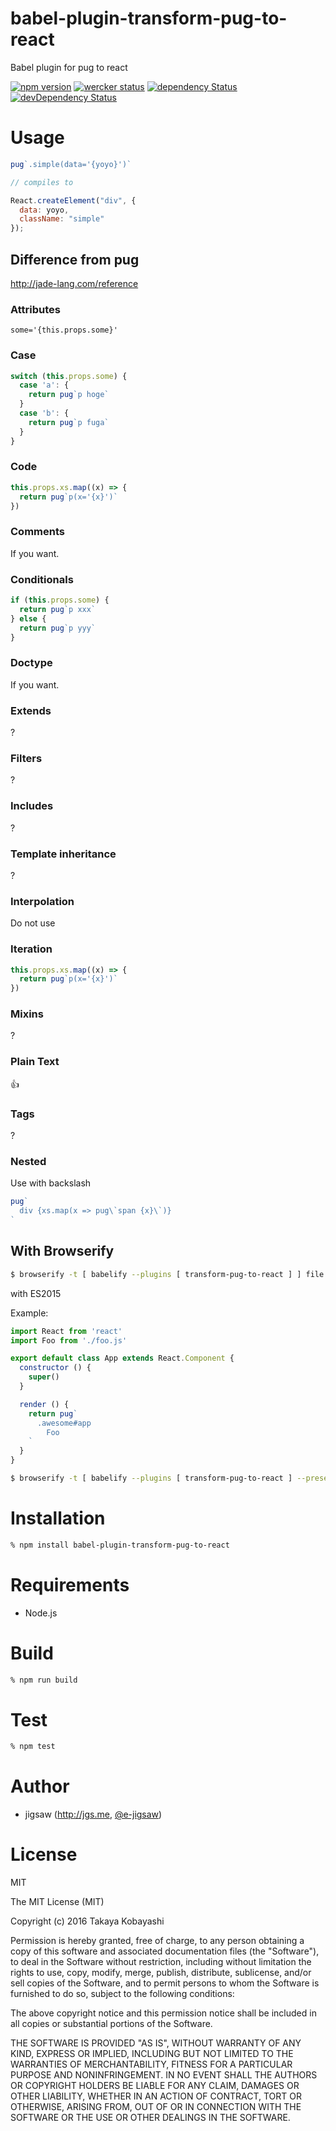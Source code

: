 babel-plugin-transform-pug-to-react
====================================

Babel plugin for pug to react

[![npm version](https://badge.fury.io/js/babel-transform-pug-to-react.svg)](http://badge.fury.io/js/babel-transform-pug-to-react) [![wercker status](https://app.wercker.com/status/339b819cccde17da5bd11b4968df2df2/s/master "wercker status")](https://app.wercker.com/project/byKey/339b819cccde17da5bd11b4968df2df2)
[![dependency Status](https://david-dm.org/e-jigsaw/babel-transform-pug-to-react/status.svg)](https://david-dm.org/e-jigsaw/babel-transform-pug-to-react) [![devDependency Status](https://david-dm.org/e-jigsaw/babel-transform-pug-to-react/dev-status.svg)](https://david-dm.org/e-jigsaw/babel-transform-pug-to-react#info=devDependencies)

# Usage

```js
pug`.simple(data='{yoyo}')`

// compiles to

React.createElement("div", {
  data: yoyo,
  className: "simple"
});
```

## Difference from pug

http://jade-lang.com/reference

### Attributes

`some='{this.props.some}'`

### Case

```js
switch (this.props.some) {
  case 'a': {
    return pug`p hoge`
  }
  case 'b': {
    return pug`p fuga`
  }
}
```

### Code

```js
this.props.xs.map((x) => {
  return pug`p(x='{x}')`
})
```

### Comments

If you want.

### Conditionals

```js
if (this.props.some) {
  return pug`p xxx`
} else {
  return pug`p yyy`
}
```

### Doctype

If you want.

### Extends

?

### Filters

?

### Includes

?

### Template inheritance

?

### Interpolation

Do not use

### Iteration

```js
this.props.xs.map((x) => {
  return pug`p(x='{x}')`
})
```

### Mixins

?

### Plain Text

:+1:

### Tags

?

### Nested

Use with backslash

```js
pug`
  div {xs.map(x => pug\`span {x}\`)}
`
```

## With Browserify

```sh
$ browserify -t [ babelify --plugins [ transform-pug-to-react ] ] file
```

with ES2015

Example:

```js
import React from 'react'
import Foo from './foo.js'

export default class App extends React.Component {
  constructor () {
    super()
  }

  render () {
    return pug`
      .awesome#app
        Foo
    `
  }
}
```

```sh
$ browserify -t [ babelify --plugins [ transform-pug-to-react ] --presets [ es2015 ] ] file
```

# Installation

```sh
% npm install babel-plugin-transform-pug-to-react
```

# Requirements

* Node.js

# Build

```sh
% npm run build
```

# Test

```sh
% npm test
```

# Author

* jigsaw (http://jgs.me, [@e-jigsaw](http://github.com/e-jigsaw))

# License

MIT

The MIT License (MIT)

Copyright (c) 2016 Takaya Kobayashi

Permission is hereby granted, free of charge, to any person obtaining a copy of this software and associated documentation files (the "Software"), to deal in the Software without restriction, including without limitation the rights to use, copy, modify, merge, publish, distribute, sublicense, and/or sell copies of the Software, and to permit persons to whom the Software is furnished to do so, subject to the following conditions:

The above copyright notice and this permission notice shall be included in all copies or substantial portions of the Software.

THE SOFTWARE IS PROVIDED "AS IS", WITHOUT WARRANTY OF ANY KIND, EXPRESS OR IMPLIED, INCLUDING BUT NOT LIMITED TO THE WARRANTIES OF MERCHANTABILITY, FITNESS FOR A PARTICULAR PURPOSE AND NONINFRINGEMENT. IN NO EVENT SHALL THE AUTHORS OR COPYRIGHT HOLDERS BE LIABLE FOR ANY CLAIM, DAMAGES OR OTHER LIABILITY, WHETHER IN AN ACTION OF CONTRACT, TORT OR OTHERWISE, ARISING FROM, OUT OF OR IN CONNECTION WITH THE SOFTWARE OR THE USE OR OTHER DEALINGS IN THE SOFTWARE.
